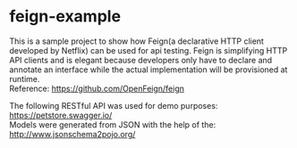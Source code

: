 # feign-example

This is a sample project to show how Feign(a declarative HTTP client developed by Netflix) can be used for api testing. 
Feign is simplifying HTTP API clients and is elegant because developers only have to declare and annotate an interface while the actual implementation will be provisioned at runtime.</br>
Reference: <a>https://github.com/OpenFeign/feign</a>

The following RESTful API was used for demo purposes: <a>https://petstore.swagger.io/</a></br>
Models were generated from JSON with the help of the: <a>http://www.jsonschema2pojo.org/</a></br>
